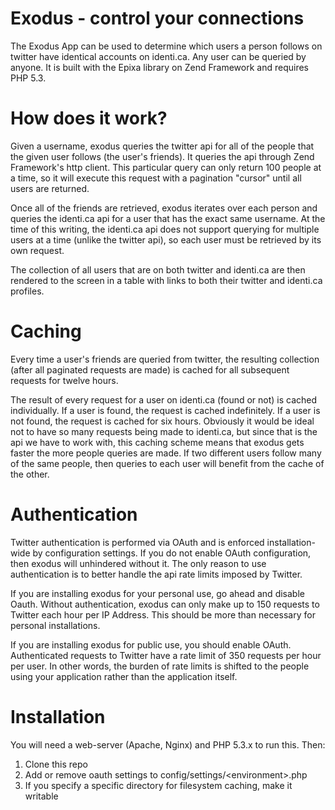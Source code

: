 # Exodus - control your connections


The Exodus App can be used to determine which users a person follows on twitter 
have identical accounts on identi.ca.  Any user can be queried by anyone.  It is
built with the Epixa library on Zend Framework and requires PHP 5.3.



# How does it work?

Given a username, exodus queries the twitter api for all of the people that the 
given user follows (the user's friends).  It queries the api through Zend 
Framework's http client.  This particular query can only return 100 people at a 
time, so it will execute this request with a pagination "cursor" until all users
are returned.

Once all of the friends are retrieved, exodus iterates over each person and 
queries the identi.ca api for a user that has the exact same username.  At the 
time of this writing, the identi.ca api does not support querying for multiple 
users at a time (unlike the twitter api), so each user must be retrieved by its 
own request.

The collection of all users that are on both twitter and identi.ca are then 
rendered to the screen in a table with links to both their twitter and identi.ca
profiles.


# Caching

Every time a user's friends are queried from twitter, the resulting collection 
(after all paginated requests are made) is cached for all subsequent requests 
for twelve hours.

The result of every request for a user on identi.ca (found or not) is cached 
individually.  If a user is found, the request is cached indefinitely.  If a 
user is not found, the request is cached for six hours.  Obviously it would be 
ideal not to have so many requests being made to identi.ca, but since that is 
the api we have to work with, this caching scheme means that exodus gets faster 
the more people queries are made.  If two different users follow many of the 
same people, then queries to each user will benefit from the cache of the other.


# Authentication

Twitter authentication is performed via OAuth and is enforced installation-wide 
by configuration settings.  If you do not enable OAuth configuration, then 
exodus will unhindered without it.  The only reason to use authentication is to 
better handle the api rate limits imposed by Twitter.

If you are installing exodus for your personal use, go ahead and disable Oauth.
Without authentication, exodus can only make up to 150 requests to Twitter each 
hour per IP Address.  This should be more than necessary for personal 
installations.

If you are installing exodus for public use, you should enable OAuth.  
Authenticated requests to Twitter have a rate limit of 350 requests per hour per 
user.  In other words, the burden of rate limits is shifted to the people using 
your application rather than the application itself.



# Installation

You will need a web-server (Apache, Nginx) and PHP 5.3.x to run this. Then:

  1. Clone this repo
  2. Add or remove oauth settings to config/settings/&lt;environment&gt;.php
  3. If you specify a specific directory for filesystem caching, make it writable